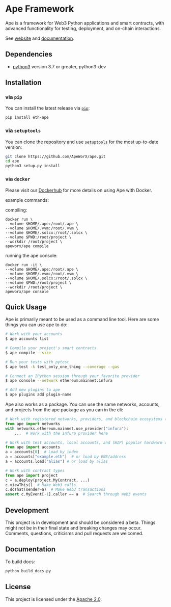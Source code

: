 # Ape Framework

Ape is a framework for Web3 Python applications and smart contracts, with advanced functionality for testing, deployment, and on-chain interactions.

See [website](https://apeworx.io/) and [documentation](https://docs.apeworx.io/ape).

## Dependencies

* [python3](https://www.python.org/downloads) version 3.7 or greater, python3-dev

## Installation

### via `pip`

You can install the latest release via [`pip`](https://pypi.org/project/pip/):

```bash
pip install eth-ape
```

### via `setuptools`

You can clone the repository and use [`setuptools`](https://github.com/pypa/setuptools) for the most up-to-date version:

```bash
git clone https://github.com/ApeWorX/ape.git
cd ape
python3 setup.py install
```

### via `docker`

Please visit our [Dockerhub](https://hub.docker.com/repository/docker/apeworx/ape) for more details on using Ape with Docker.

example commands:  

compiling:
```
docker run \
--volume $HOME/.ape:/root/.ape \
--volume $HOME/.vvm:/root/.vvm \
--volume $HOME/.solcx:/root/.solcx \
--volume $PWD:/root/project \
--workdir /root/project \
apeworx/ape compile
```

running the ape console:
```
docker run -it \
--volume $HOME/.ape:/root/.ape \
--volume $HOME/.vvm:/root/.vvm \
--volume $HOME/.solcx:/root/.solcx \
--volume $PWD:/root/project \
--workdir /root/project \
apeworx/ape console
```

## Quick Usage

Ape is primarily meant to be used as a command line tool. Here are some things you can use ape to do:

```bash
# Work with your accounts
$ ape accounts list

# Compile your project's smart contracts
$ ape compile --size

# Run your tests with pytest
$ ape test -k test_only_one_thing --coverage --gas

# Connect an IPython session through your favorite provider
$ ape console --network ethereum:mainnet:infura

# Add new plugins to ape
$ ape plugins add plugin-name
```

Ape also works as a package. You can use the same networks, accounts, and projects from the ape package as you can in the cli:

```python
# Work with registered networks, providers, and blockchain ecosystems (like Ethereum)
from ape import networks
with networks.ethereum.mainnet.use_provider("infura"):
    ...  # Work with the infura provider here

# Work with test accounts, local accounts, and (WIP) popular hardware wallets
from ape import accounts
a = accounts[0]  # Load by index
a = accounts["example.eth"]  # or load by ENS/address
a = accounts.load("alias") # or load by alias

# Work with contract types
from ape import project
c = a.deploy(project.MyContract, ...)
c.viewThis()  # Make Web3 calls
c.doThat(sender=a)  # Make Web3 transactions
assert c.MyEvent[-1].caller == a  # Search through Web3 events
```

## Development

This project is in development and should be considered a beta.
Things might not be in their final state and breaking changes may occur.
Comments, questions, criticisms and pull requests are welcomed.

## Documentation

To build docs:

```bash
python build_docs.py
```

## License

This project is licensed under the [Apache 2.0](LICENSE).
